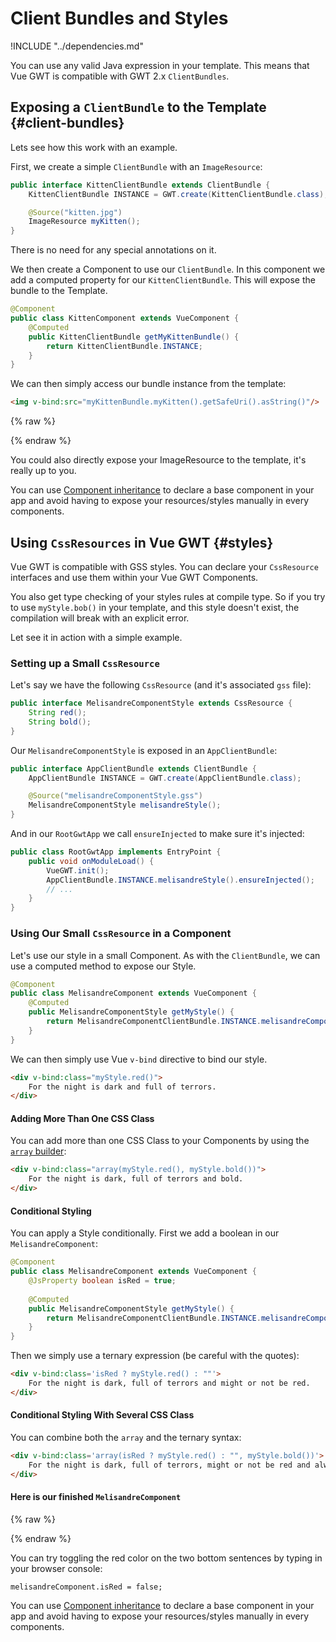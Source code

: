 # Client Bundles and Styles

!INCLUDE "../dependencies.md"

You can use any valid Java expression in your template.
This means that Vue GWT is compatible with GWT 2.x `ClientBundles`.

## Exposing a `ClientBundle` to the Template {#client-bundles}

Lets see how this work with an example.

First, we create a simple `ClientBundle` with an `ImageResource`:

```java
public interface KittenClientBundle extends ClientBundle {
    KittenClientBundle INSTANCE = GWT.create(KittenClientBundle.class);

    @Source("kitten.jpg")
    ImageResource myKitten();
}
```

There is no need for any special annotations on it.

We then create a Component to use our `ClientBundle`.
In this component we add a computed property for our `KittenClientBundle`.
This will expose the bundle to the Template.

```java
@Component
public class KittenComponent extends VueComponent {
    @Computed
    public KittenClientBundle getMyKittenBundle() {
        return KittenClientBundle.INSTANCE;
    }
}
```

We can then simply access our bundle instance from the template:

```html
<img v-bind:src="myKittenBundle.myKitten().getSafeUri().asString()"/>
```

{% raw %}
<div class="example-container" data-name="kittenComponent">
    <span id="kittenComponent"></span>
</div>
{% endraw %}

You could also directly expose your ImageResource to the template, it's really up to you.

<p class="info-panel">
    You can use <a href="../composition/extending-components.html">Component inheritance</a> to declare a base component in your app and avoid
    having to expose your resources/styles manually in every components.
</p>

## Using `CssResources` in Vue GWT {#styles}

Vue GWT is compatible with GSS styles.
You can declare your `CssResource` interfaces and use them within your Vue GWT Components.

You also get type checking of your styles rules at compile type.
So if you try to use `myStyle.bob()` in your template, and this style doesn't exist, the compilation will break with an explicit error.

Let see it in action with a simple example.

### Setting up a Small `CssResource`

Let's say we have the following `CssResource` (and it's associated `gss` file):

```java
public interface MelisandreComponentStyle extends CssResource {
    String red();
    String bold();
}
```

Our `MelisandreComponentStyle` is exposed in an `AppClientBundle`:

```java
public interface AppClientBundle extends ClientBundle {
    AppClientBundle INSTANCE = GWT.create(AppClientBundle.class);

    @Source("melisandreComponentStyle.gss")
    MelisandreComponentStyle melisandreStyle();
}
```

And in our `RootGwtApp` we call `ensureInjected` to make sure it's injected:

```java
public class RootGwtApp implements EntryPoint {
    public void onModuleLoad() {
        VueGWT.init();
        AppClientBundle.INSTANCE.melisandreStyle().ensureInjected();
        // ...
    }
}
```

### Using Our Small `CssResource` in a Component

Let's use our style in a small Component.
As with the `ClientBundle`, we can use a computed method to expose our Style.

```java
@Component
public class MelisandreComponent extends VueComponent {
    @Computed
    public MelisandreComponentStyle getMyStyle() {
        return MelisandreComponentClientBundle.INSTANCE.melisandreComponentStyle();
    }
}
```

We can then simply use Vue `v-bind` directive to bind our style.

```html
<div v-bind:class="myStyle.red()">
    For the night is dark and full of terrors.
</div>
```

#### Adding More Than One CSS Class

You can add more than one CSS Class to your Components by using the [`array` builder](../js-interop/README.md#array):

```html
<div v-bind:class="array(myStyle.red(), myStyle.bold())">
    For the night is dark, full of terrors and bold.
</div>
```

#### Conditional Styling

You can apply a Style conditionally.
First we add a boolean in our `MelisandreComponent`:

```java
@Component
public class MelisandreComponent extends VueComponent {
    @JsProperty boolean isRed = true;
    
    @Computed
    public MelisandreComponentStyle getMyStyle() {
        return MelisandreComponentClientBundle.INSTANCE.melisandreComponentStyle();
    }
}
```
 
Then we simply use a ternary expression (be careful with the quotes):

```html
<div v-bind:class='isRed ? myStyle.red() : ""'>
    For the night is dark, full of terrors and might or not be red.
</div>
```

#### Conditional Styling With Several CSS Class

You can combine both the `array` and the ternary syntax:
 
```html
<div v-bind:class='array(isRed ? myStyle.red() : "", myStyle.bold())'>
    For the night is dark, full of terrors, might or not be red and always BOLD.
</div>
```

#### Here is our finished `MelisandreComponent`

{% raw %}
<div class="example-container" data-name="melisandreComponent">
    <span id="melisandreComponent"></span>
</div>
{% endraw %}

You can try toggling the red color on the two bottom sentences by typing in your browser console:

```
melisandreComponent.isRed = false;
```

<p class="info-panel">
    You can use <a href="../composition/extending-components.html">Component inheritance</a> to declare a base component in your app and avoid
    having to expose your resources/styles manually in every components.
</p>